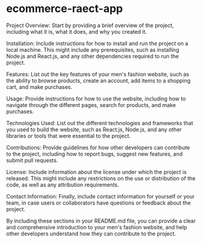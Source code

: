 # ecommerce-raect-app
Project Overview: Start by providing a brief overview of the project, including what it is, what it does, and why you created it.

Installation: Include instructions for how to install and run the project on a local machine. This might include any prerequisites, such as installing Node.js and React.js, and any other dependencies required to run the project.

Features: List out the key features of your men's fashion website, such as the ability to browse products, create an account, add items to a shopping cart, and make purchases.

Usage: Provide instructions for how to use the website, including how to navigate through the different pages, search for products, and make purchases.

Technologies Used: List out the different technologies and frameworks that you used to build the website, such as React.js, Node.js, and any other libraries or tools that were essential to the project.

Contributions: Provide guidelines for how other developers can contribute to the project, including how to report bugs, suggest new features, and submit pull requests.

License: Include information about the license under which the project is released. This might include any restrictions on the use or distribution of the code, as well as any attribution requirements.

Contact Information: Finally, include contact information for yourself or your team, in case users or collaborators have questions or feedback about the project.

By including these sections in your README.md file, you can provide a clear and comprehensive introduction to your men's fashion website, and help other developers understand how they can contribute to the project.